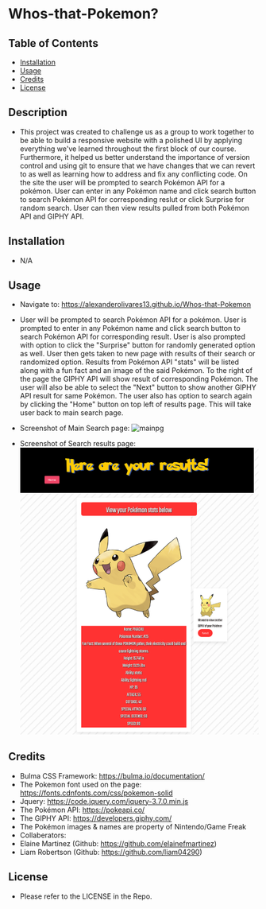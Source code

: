 # Whos-that-Pokemon?

## Table of Contents

- [Installation](#installation)
- [Usage](#usage)
- [Credits](#credits)
- [License](#license)

## Description 
- This project was created to challenge us as a group to work together to be able to build a responsive website with a polished UI by applying everything we've learned throughout the first block of our course. Furthermore, it helped us better understand the importance of version control and using git to ensure that we have changes that we can revert to as well as learning how to address and fix any conflicting code. On the site the user will be prompted to search Pokémon API for a pokémon. User can enter in any Pokémon name and click search button to search Pokémon API for corresponding reslut or click Surprise for random search. User can then view results pulled from both Pokémon API and GIPHY API. 

## Installation
- N/A

## Usage 
- Navigate to: https://alexanderolivares13.github.io/Whos-that-Pokemon
- User will be prompted to search Pokémon API for a pokémon. User is prompted to enter in any Pokémon name and click search button to search Pokémon API for corresponding result. User is also prompted with option to click the "Surprise" button for randomly generated option as well. User then gets taken to new page with results of their search or randomized option. Results from Pokémon API "stats" will be listed along with a fun fact and an image of the said Pokémon. To the right of the page the GIPHY API will show result of corresponding Pokémon. The user will also be able to select the "Next" button to show another GIPHY API result for same Pokémon. The user also has option to search again by clicking the "Home" button on top left of results page. This will take user back to main search page. 

- Screenshot of Main Search page:
![mainpg](https://github.com/alexanderolivares13/Whos-that-Pokemon/assets/85318206/e8aa65af-a839-406e-a82b-91f62c917718)


- Screenshot of Search results page:
![resultspg](assets/images/search-html-screenshot.png)


## Credits
- Bulma CSS Framework: https://bulma.io/documentation/
- The Pokemon font used on the page: https://fonts.cdnfonts.com/css/pokemon-solid
- Jquery: https://code.jquery.com/jquery-3.7.0.min.js
- The Pokémon API: https://pokeapi.co/
- The GIPHY API: https://developers.giphy.com/
- The Pokémon images & names are property of Nintendo/Game Freak
- Collaberators: 
 - Elaine Martinez (Github: https://github.com/elainefmartinez)
 - Liam Robertson (Github: https://github.com/liam04290)

## License
- Please refer to the LICENSE in the Repo.